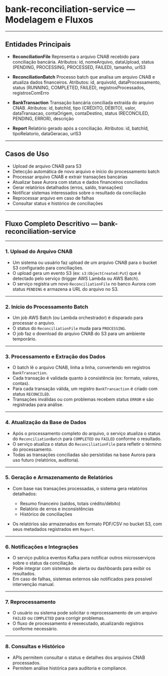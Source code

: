 # bank-reconciliation-service — Modelagem e Fluxos

---

## Entidades Principais

* **ReconciliationFile**
  Representa o arquivo CNAB recebido para conciliação bancária.
  Atributos: id, nomeArquivo, dataUpload, status (PENDING, PROCESSING, PROCESSED, FAILED), tamanho, urlS3

* **ReconciliationBatch**
  Processo batch que analisa um arquivo CNAB e atualiza dados financeiros.
  Atributos: id, arquivoId, dataProcessamento, status (RUNNING, COMPLETED, FAILED), registrosProcessados, registrosComErro

* **BankTransaction**
  Transação bancária conciliada extraída do arquivo CNAB.
  Atributos: id, batchId, tipo (CRÉDITO, DÉBITO), valor, dataTransacao, contaOrigem, contaDestino, status (RECONCILED, PENDING, ERROR), descrição

* **Report**
  Relatório gerado após a conciliação.
  Atributos: id, batchId, tipoRelatorio, dataGeracao, urlS3

---

## Casos de Uso

* Upload de arquivo CNAB para S3
* Detecção automática de novo arquivo e início do processamento batch
* Processar arquivo CNAB e extrair transações bancárias
* Atualizar base Aurora com status e dados financeiros conciliados
* Gerar relatórios detalhados (erros, saldo, transações)
* Notificar sistemas interessados sobre o resultado da conciliação
* Reprocessar arquivo em caso de falhas
* Consultar status e histórico de conciliações

---

## Fluxo Completo Descritivo — bank-reconciliation-service

---

### 1. Upload do Arquivo CNAB

* Um sistema ou usuário faz upload de um arquivo CNAB para o bucket S3 configurado para conciliações.
* O upload gera um evento S3 (ex: `s3:ObjectCreated:Put`) que é detectado pelo serviço (trigger AWS Lambda ou AWS Batch).
* O serviço registra um novo `ReconciliationFile` no banco Aurora com status `PENDING` e armazena a URL do arquivo no S3.

---

### 2. Início do Processamento Batch

* Um job AWS Batch (ou Lambda orchestrador) é disparado para processar o arquivo.
* O status do `ReconciliationFile` muda para `PROCESSING`.
* O job faz o download do arquivo CNAB do S3 para um ambiente temporário.

---

### 3. Processamento e Extração dos Dados

* O batch lê o arquivo CNAB, linha a linha, convertendo em registros `BankTransaction`.
* Cada transação é validada quanto à consistência (ex: formato, valores, contas).
* Para cada transação válida, um registro `BankTransaction` é criado com status `RECONCILED`.
* Transações inválidas ou com problemas recebem status `ERROR` e são registradas para análise.

---

### 4. Atualização da Base de Dados

* Após o processamento completo do arquivo, o serviço atualiza o status do `ReconciliationBatch` para `COMPLETED` ou `FAILED` conforme o resultado.
* O serviço atualiza o status do `ReconciliationFile` para refletir o término do processamento.
* Todas as transações conciliadas são persistidas na base Aurora para uso futuro (relatórios, auditoria).

---

### 5. Geração e Armazenamento de Relatórios

* Com base nas transações processadas, o sistema gera relatórios detalhados:

  * Resumo financeiro (saldos, totais crédito/débito)
  * Relatório de erros e inconsistências
  * Histórico de conciliações
* Os relatórios são armazenados em formato PDF/CSV no bucket S3, com seus metadados registrados em `Report`.

---

### 6. Notificações e Integrações

* O serviço publica eventos Kafka para notificar outros microsserviços sobre o status da conciliação.
* Pode integrar com sistemas de alerta ou dashboards para exibir os resultados.
* Em caso de falhas, sistemas externos são notificados para possível intervenção manual.

---

### 7. Reprocessamento

* O usuário ou sistema pode solicitar o reprocessamento de um arquivo `FAILED` ou `COMPLETED` para corrigir problemas.
* O fluxo de processamento é reexecutado, atualizando registros conforme necessário.

---

### 8. Consultas e Histórico

* APIs permitem consultar o status e detalhes dos arquivos CNAB processados.
* Permitem análise histórica para auditoria e compliance.
